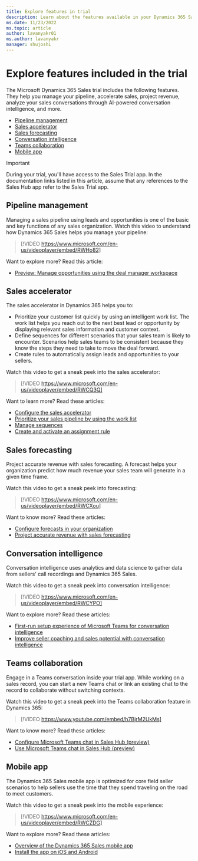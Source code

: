 ```yaml
---
title: Explore features in trial
description: Learn about the features available in your Dynamics 365 Sales trial and how to use them.
ms.date: 11/23/2022
ms.topic: article
author: lavanyakr01
ms.author: lavanyakr
manager: shujoshi
---
```


# Explore features included in the trial

The Microsoft Dynamics 365 Sales trial includes the following features. They help you manage your pipeline, accelerate sales, project revenue, analyze your sales conversations through AI-powered conversation intelligence, and more.

- [Pipeline management](#pipeline-management)
- [Sales accelerator](#sales-accelerator)
- [Sales forecasting](#sales-forecasting)
- [Conversation intelligence](#conversation-intelligence)
- [Teams collaboration](#teams-collaboration)
- [Mobile app](#mobile-app)

> [!IMPORTANT]
> During your trial, you'll have access to the Sales Trial app. In the documentation links listed in this article, assume that any references to the Sales Hub app refer to the Sales Trial app.

## Pipeline management

Managing a sales pipeline using leads and opportunities is one of the basic and key functions of any sales organization. Watch this video to understand how Dynamics 365 Sales helps you manage your pipeline:
> [!VIDEO https://www.microsoft.com/en-us/videoplayer/embed/RWHo82]

Want to explore more? Read this article:

- [Preview: Manage opportunities using the deal manager workspace](deal-manager-seller-overview.md)

## Sales accelerator

The sales accelerator in Dynamics 365 helps you to:

- Prioritize your customer list quickly by using an intelligent work list. The work list helps you reach out to the next best lead or opportunity by displaying relevant sales information and customer context.
- Define sequences for different scenarios that your sales team is likely to encounter. Scenarios help sales teams to be consistent because they know the steps they need to take to move the deal forward.
- Create rules to automatically assign leads and opportunities to your sellers.

Watch this video to get a sneak peek into the sales accelerator:
> [!VIDEO https://www.microsoft.com/en-us/videoplayer/embed/RWCQ3Q]

Want to learn more? Read these articles:

- [Configure the sales accelerator](enable-configure-sales-accelerator.md)
- [Prioritize your sales pipeline by using the work list](prioritize-sales-pipeline-through-work-list.md)
- [Manage sequences](create-manage-sequences.md)
- [Create and activate an assignment rule](create-and-activate-assignment-rule.md)

## Sales forecasting

Project accurate revenue with sales forecasting. A forecast helps your organization predict how much revenue your sales team will generate in a given time frame.

Watch this video to get a sneak peek into forecasting:
> [!VIDEO https://www.microsoft.com/en-us/videoplayer/embed/RWCXou]

Want to know more? Read these articles:

- [Configure forecasts in your organization](configure-forecast.md)
- [Project accurate revenue with sales forecasting](project-accurate-revenue-sales-forecasting.md)

## Conversation intelligence

Conversation intelligence uses analytics and data science to gather data from sellers' call recordings and Dynamics 365 Sales.

Watch this video to get a sneak peek into conversation intelligence:
> [!VIDEO https://www.microsoft.com/en-us/videoplayer/embed/RWCYPO]

Want to explore more? Read these articles:

- [First-run setup experience of Microsoft Teams for conversation intelligence](fre-setup-ci-sales-app.md)
- [Improve seller coaching and sales potential with conversation intelligence](dynamics365-sales-insights-app.md)

## Teams collaboration

Engage in a Teams conversation inside your trial app. While working on a sales record, you can start a new Teams chat or link an existing chat to the record to collaborate without switching contexts.

Watch this video to get a sneak peek into the Teams collaboration feature in Dynamics 365:
> [!VIDEO https://www.youtube.com/embed/h7BjrM2UkMs]

Want to know more? Read these articles:

- [Configure Microsoft Teams chat in Sales Hub (preview)](teams-integration/enable-teams-chat.md)
- [Use Microsoft Teams chat in Sales Hub (preview)](teams-integration/using-teams-chat-in-dynamics.md)

## Mobile app

The Dynamics 365 Sales mobile app is optimized for core field seller scenarios to help sellers use the time that they spend traveling on the road to meet customers.

Watch this video to get a sneak peek into the mobile experience:
> [!VIDEO https://www.microsoft.com/en-us/videoplayer/embed/RWCZDG]

Want to explore more? Read these articles:

- [Overview of the Dynamics 365 Sales mobile app](sales-mobile/dynamics-365-sales-mobile-app.md)
- [Install the app on iOS and Android](sales-mobile/install-mobile-app.md)
